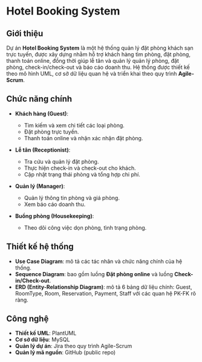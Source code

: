 # Hotel Booking System

## Giới thiệu
Dự án **Hotel Booking System** là một hệ thống quản lý đặt phòng khách sạn trực tuyến, được xây dựng nhằm hỗ trợ khách hàng tìm phòng, đặt phòng, thanh toán online, đồng thời giúp lễ tân và quản lý quản lý phòng, đặt phòng, check-in/check-out và báo cáo doanh thu. Hệ thống được thiết kế theo mô hình UML, cơ sở dữ liệu quan hệ và triển khai theo quy trình **Agile-Scrum**.

## Chức năng chính
- **Khách hàng (Guest)**:
  - Tìm kiếm và xem chi tiết các loại phòng.
  - Đặt phòng trực tuyến.
  - Thanh toán online và nhận xác nhận đặt phòng.
  
- **Lễ tân (Receptionist)**:
  - Tra cứu và quản lý đặt phòng.
  - Thực hiện check-in và check-out cho khách.
  - Cập nhật trạng thái phòng và tổng hợp chi phí.
  
- **Quản lý (Manager)**:
  - Quản lý thông tin phòng và giá phòng.
  - Xem báo cáo doanh thu.
  
- **Buồng phòng (Housekeeping)**:
  - Theo dõi công việc dọn phòng, tình trạng phòng.

## Thiết kế hệ thống
- **Use Case Diagram**: mô tả các tác nhân và chức năng chính của hệ thống.  
- **Sequence Diagram**: bao gồm luồng **Đặt phòng online** và luồng **Check-in/Check-out**.  
- **ERD (Entity-Relationship Diagram)**: mô tả 6 bảng dữ liệu chính: Guest, RoomType, Room, Reservation, Payment, Staff với các quan hệ PK-FK rõ ràng.

## Công nghệ
- **Thiết kế UML**: PlantUML 
- **Cơ sở dữ liệu**: MySQL 
- **Quản lý dự án**: Jira theo quy trình Agile-Scrum  
- **Quản lý mã nguồn**: GitHub (public repo)
